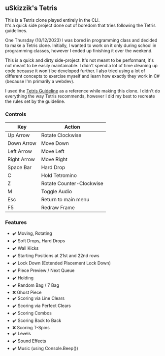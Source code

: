 ﻿## uSkizzik's Tetris

This is a Tetris clone played entirely in the CLI.  
It's a quick side project done out of boredom that tries following the Tetris guidelines.

One Thursday (10/12/2023) I was bored in programming class and decided to make a Tetris clone. 
Initially, I wanted to work on it only during school in programming classes, however I ended up finishing it over the weekend.

This is a quick and dirty side-project. It's not meant to be performant, it's not meant to be easily maintainable.
I didn't spend a lot of time cleaning up code because it won't be developed further. 
I also tried using a lot of different concepts to exercise myself and learn how exactly they work in C# (because I'm primarily a webdev).

I used the [Tetris Guideline](https://tetris.wiki/Tetris_Guideline) as a reference while making this clone.
I didn't do everything the way Tetris recommends, however I did my best to recreate the rules set by the guideline.

### Controls
| Key         | Action                   |
|-------------|--------------------------|
| Up Arrow    | Rotate Clockwise         |
| Down Arrow  | Move Down                | 
| Left Arrow  | Move Left                | 
| Right Arrow | Move Right               | 
| Space Bar   | Hard Drop                | 
| C           | Hold Tetromino           | 
| Z           | Rotate Counter-Clockwise | 
| M           | Toggle Audio             | 
| Esc         | Return to main menu      | 
| F5          | Redraw Frame             | 

### Features

- ✔️ Moving, Rotating
- ✔️ Soft Drops, Hard Drops
- ✔️ Wall Kicks
- ✔️ Starting Positions at 21st and 22nd rows
- ✔️ Lock Down (Extended Placement Lock Down)
- ✔️ Piece Preview / Next Queue
- ✔️ Holding
- ✔️ Random Bag / 7 Bag
- ❌ Ghost Piece
- ✔️ Scoring via Line Clears
- ✔️ Scoring via Perfect Clears
- ✔️ Scoring Combos
- ✔️ Scoring Back to Back
- ❌ Scoring T-Spins
- ✔️ Levels
- ✔️ Sound Effects
- ✔️ Music (using Console.Beep())